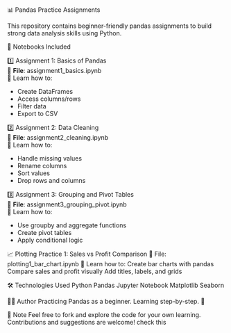 📊 Pandas Practice Assignments

This repository contains beginner-friendly pandas assignments to build strong data analysis skills using Python.



📘 Notebooks Included

1️⃣ Assignment 1: Basics of Pandas  
📄 **File**: assignment1_basics.ipynb  
📌 Learn how to:
- Create DataFrames
- Access columns/rows
- Filter data
- Export to CSV

2️⃣ Assignment 2: Data Cleaning  
📄 **File**: assignment2_cleaning.ipynb  
📌 Learn how to:
- Handle missing values
- Rename columns
- Sort values
- Drop rows and columns

3️⃣ Assignment 3: Grouping and Pivot Tables  
📄 **File**: assignment3_grouping_pivot.ipynb  
📌 Learn how to:
- Use groupby and aggregate functions
- Create pivot tables
- Apply conditional logic
  
📈 Plotting Practice 1: 
Sales vs Profit Comparison
📄 File: plotting1_bar_chart.ipynb
📌 Learn how to:
Create bar charts with pandas
Compare sales and profit visually
Add titles, labels, and grids

🛠 Technologies Used
  Python
  Pandas
  Jupyter Notebook
  Matplotlib
  Seaborn


🙋‍♀️ Author
Practicing Pandas as a beginner. Learning step-by-step. 💪



🌟 Note
Feel free to fork and explore the code for your own learning. Contributions and suggestions are welcome!
check this
